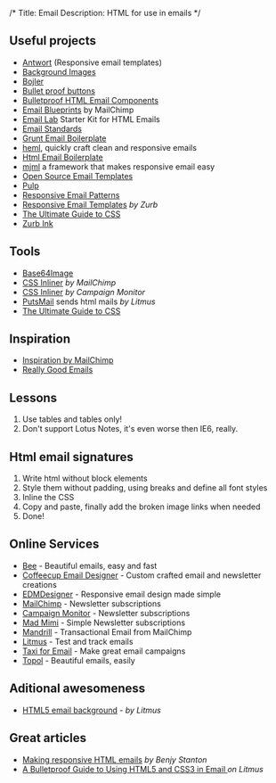 /*
Title: Email
Description: HTML for use in emails
*/


## Useful projects

* [Antwort](https://github.com/InterNations/antwort) (Responsive email templates)
* [Background Images](http://backgrounds.cm/)
* [Bojler](https://bojler.slicejack.com/)
* [Bullet proof buttons](http://buttons.cm/)
* [Bulletproof HTML Email Components](https://www.sendwithus.com/resources/bulletproof-html-email-components)
* [Email Blueprints](https://github.com/mailchimp/email-blueprints) by MailChimp
* [Email Lab](seesparkbox.com/foundry/email_lab_a_starter_kit_for_html_emails) Starter Kit for HTML Emails
* [Email Standards](http://www.email-standards.org/)
* [Grunt Email Boilerplate](https://github.com/dwightjack/grunt-email-boilerplate)
* [heml](https://heml.io/), quickly craft clean and responsive emails
* [Html Email Boilerplate](http://htmlemailboilerplate.com/)
* [mjml](https://mjml.io/) a framework that makes responsive email easy
* [Open Source Email Templates](https://www.sendwithus.com/resources/templates)
* [Pulp](http://pulp.glitchpack.com/)
* [Responsive Email Patterns](http://responsiveemailpatterns.com/)
* [Responsive Email Templates](https://zurb.com/playground/responsive-email-templates) *by Zurb*
* [The Ultimate Guide to CSS](https://www.campaignmonitor.com/css/)
* [Zurb Ink](http://zurb.com/ink/)


## Tools

* [Base64Image](http://base64image.org/)
* [CSS Inliner](http://beaker.mailchimp.com/inline-css) *by MailChimp*
* [CSS Inliner](https://inliner.cm/) *by Campaign Monitor*
* [PutsMail](https://putsmail.com/) sends html mails *by Litmus*
* [The Ultimate Guide to CSS](https://www.campaignmonitor.com/css/)


## Inspiration

* [Inspiration by MailChimp](http://inspiration.mailchimp.com/)
* [Really Good Emails](http://reallygoodemails.com/)


## Lessons

1. Use tables and tables only!
2. Don't support Lotus Notes, it's even worse then IE6, really.


## Html email signatures

1. Write html without block elements
2. Style them without padding, using breaks and define all font styles
3. Inline the CSS
4. Copy and paste, finally add the broken image links when needed
5. Done!


## Online Services

* [Bee](https://beefree.io/) - Beautiful emails, easy and fast
* [Coffeecup Email Designer](https://www.coffeecup.com/email-designer/) - Custom crafted email and newsletter creations
* [EDMDesigner](https://edmdesigner.com/) - Responsive email design made simple
* [MailChimp](http://mailchimp.com/) - Newsletter subscriptions
* [Campaign Monitor](http://www.campaignmonitor.com/) - Newsletter subscriptions
* [Mad Mimi](https://madmimi.com/) - Simple Newsletter subscriptions
* [Mandrill](http://mandrill.com/) - Transactional Email from MailChimp
* [Litmus](https://litmus.com/) - Test and track emails
* [Taxi for Email](http://taxiforemail.com/) - Make great email campaigns
* [Topol](https://topol.io/) - Beautiful emails, easily


## Aditional awesomeness

* [HTML5 email background](https://litmus.com/blog/how-to-code-html5-video-background-in-email) - *by Litmus*


## Great articles

* [Making responsive HTML emails](http://www.benjystanton.co.uk/blog/making-responsive-html-emails/) *by Benjy Stanton*
* [A Bulletproof Guide to Using HTML5 and CSS3 in Email ](https://litmus.com/blog/a-bulletproof-guide-to-using-html5-and-css3-in-email) *on Litmus*

